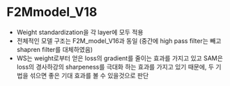 # F2Mmodel_V18
* Weight standardization을 각 layer에 모두 적용
* 전체적인 모델 구조는 F2M_model_V16과 동일 (중간에 high pass filter는 빼고 shapren filter를 대체하였음)
* WS는 weight로부터 얻은 loss의 gradient를 줄이는 효과를 가지고 있고 SAM은 loss의 경사하강의 sharpeness를 극대화 하는 효과를 가지고 있기 때문에, 두 기법을 섞으면 좋은 기대 효과를 볼 수 있을것으로 판단

